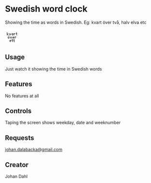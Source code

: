 # Swedish word clock

Showing the time as words in Swedish. Eg: kvart över två, halv elva etc

 ![Screenshot](jodawordclock.png)

## Usage

Just watch it showing the time in Swedish words

## Features

No features at all

## Controls

Taping the screen shows weekday, date and weeknumber

## Requests

johan.dalabacka@gmail.com

## Creator

Johan Dahl
